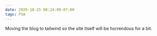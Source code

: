 ```yaml
---
date: 2020-10-25 08:24:00-07:00
tags: PSA
---
```


Moving the blog to tailwind so the site itself will be horrendous for a bit.